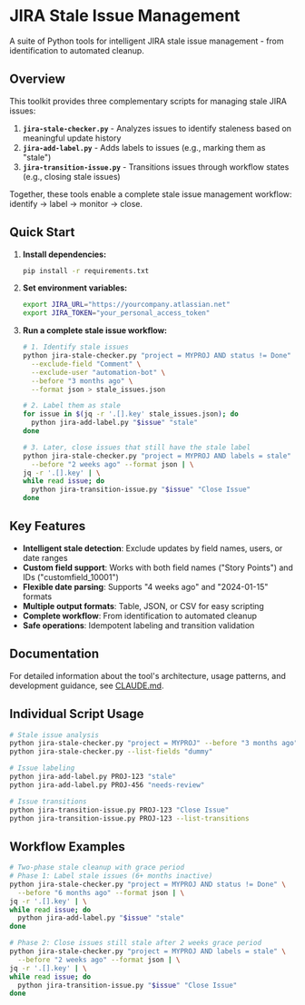 # JIRA Stale Issue Management

A suite of Python tools for intelligent JIRA stale issue management - from identification to automated cleanup.

## Overview

This toolkit provides three complementary scripts for managing stale JIRA issues:

1. **`jira-stale-checker.py`** - Analyzes issues to identify staleness based on meaningful update history
2. **`jira-add-label.py`** - Adds labels to issues (e.g., marking them as "stale")
3. **`jira-transition-issue.py`** - Transitions issues through workflow states (e.g., closing stale issues)

Together, these tools enable a complete stale issue management workflow: identify → label → monitor → close.

## Quick Start

1. **Install dependencies:**
   ```bash
   pip install -r requirements.txt
   ```

2. **Set environment variables:**
   ```bash
   export JIRA_URL="https://yourcompany.atlassian.net"
   export JIRA_TOKEN="your_personal_access_token"
   ```

3. **Run a complete stale issue workflow:**
   ```bash
   # 1. Identify stale issues
   python jira-stale-checker.py "project = MYPROJ AND status != Done" \
     --exclude-field "Comment" \
     --exclude-user "automation-bot" \
     --before "3 months ago" \
     --format json > stale_issues.json

   # 2. Label them as stale
   for issue in $(jq -r '.[].key' stale_issues.json); do
     python jira-add-label.py "$issue" "stale"
   done

   # 3. Later, close issues that still have the stale label
   python jira-stale-checker.py "project = MYPROJ AND labels = stale" \
     --before "2 weeks ago" --format json | \
   jq -r '.[].key' | \
   while read issue; do
     python jira-transition-issue.py "$issue" "Close Issue"
   done
   ```

## Key Features

- **Intelligent stale detection**: Exclude updates by field names, users, or date ranges
- **Custom field support**: Works with both field names ("Story Points") and IDs ("customfield_10001")
- **Flexible date parsing**: Supports "4 weeks ago" and "2024-01-15" formats
- **Multiple output formats**: Table, JSON, or CSV for easy scripting
- **Complete workflow**: From identification to automated cleanup
- **Safe operations**: Idempotent labeling and transition validation

## Documentation

For detailed information about the tool's architecture, usage patterns, and development guidance, see [CLAUDE.md](CLAUDE.md).

## Individual Script Usage

```bash
# Stale issue analysis
python jira-stale-checker.py "project = MYPROJ" --before "3 months ago"
python jira-stale-checker.py --list-fields "dummy"

# Issue labeling
python jira-add-label.py PROJ-123 "stale"
python jira-add-label.py PROJ-456 "needs-review"

# Issue transitions
python jira-transition-issue.py PROJ-123 "Close Issue"
python jira-transition-issue.py PROJ-123 --list-transitions
```

## Workflow Examples

```bash
# Two-phase stale cleanup with grace period
# Phase 1: Label stale issues (6+ months inactive)
python jira-stale-checker.py "project = MYPROJ AND status != Done" \
  --before "6 months ago" --format json | \
jq -r '.[].key' | \
while read issue; do
  python jira-add-label.py "$issue" "stale"
done

# Phase 2: Close issues still stale after 2 weeks grace period
python jira-stale-checker.py "project = MYPROJ AND labels = stale" \
  --before "2 weeks ago" --format json | \
jq -r '.[].key' | \
while read issue; do
  python jira-transition-issue.py "$issue" "Close Issue"
done
```